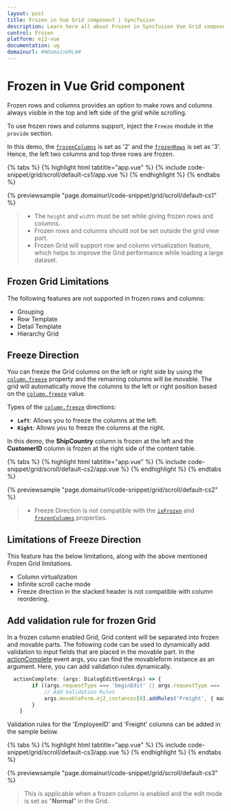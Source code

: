 ```yaml
---
layout: post
title: Frozen in Vue Grid component | Syncfusion
description: Learn here all about Frozen in Syncfusion Vue Grid component of Syncfusion Essential JS 2 and more.
control: Frozen 
platform: ej2-vue
documentation: ug
domainurl: ##DomainURL##
---
```


# Frozen in Vue Grid component

Frozen rows and columns provides an option to make rows and columns always visible in the top and left side of the grid while scrolling.

To use frozen rows and columns support, inject the `Freeze` module in the `provide` section.

In this demo, the [`frozenColumns`](https://ej2.syncfusion.com/vue/documentation/api/grid/#frozencolumns) is set as '2' and the [`frozenRows`](https://ej2.syncfusion.com/vue/documentation/api/grid/#frozenrows) is set as '3'. Hence, the left two columns and top three rows are frozen.

{% tabs %}
{% highlight html tabtitle="app.vue" %}
{% include code-snippet/grid/scroll/default-cs1/app.vue %}
{% endhighlight %}
{% endtabs %}
        
{% previewsample "page.domainurl/code-snippet/grid/scroll/default-cs1" %}

> * The `height` and `width` must be set while giving frozen rows and columns.
> * Frozen rows and columns should not be set outside the grid view port.
> * Frozen Grid will support row and column virtualization feature, which helps to improve the Grid performance while loading a large dataset.

## Frozen Grid Limitations

The following features are not supported in frozen rows and columns:

* Grouping
* Row Template
* Detail Template
* Hierarchy Grid

## Freeze Direction

You can freeze the Grid columns on the left or right side by using the [`column.freeze`](https://ej2.syncfusion.com/vue/documentation/api/grid/column/#freeze) property and the remaining columns will be movable. The grid will automatically move the columns to the left or right position based on the [`column.freeze`](https://ej2.syncfusion.com/vue/documentation/api/grid/column/#freeze) value.

Types of the [`column.freeze`](../api/grid/column/#freeze) directions:

* **`Left`**: Allows you to freeze the columns at the left.
* **`Right`**: Allows you to freeze the columns at the right.

In this demo, the **ShipCountry** column is frozen at the left and the **CustomerID** column is frozen at the right side of the content table.

{% tabs %}
{% highlight html tabtitle="app.vue" %}
{% include code-snippet/grid/scroll/default-cs2/app.vue %}
{% endhighlight %}
{% endtabs %}
        
{% previewsample "page.domainurl/code-snippet/grid/scroll/default-cs2" %}

> * Freeze Direction is not compatible with the [`isFrozen`](../api/grid/column/#isfrozen) and [`frozenColumns`](https://ej2.syncfusion.com/vue/documentation/api/grid/#frozencolumns) properties.

## Limitations of Freeze Direction

This feature has the below limitations, along with the above mentioned Frozen Grid limitations.

* Column virtualization
* Infinite scroll cache mode
* Freeze direction in the stacked header is not compatible with column reordering.

## Add validation rule for frozen Grid

In a frozen column enabled Grid, Grid content will be separated into frozen and movable parts. The following code can be used to dynamically add validation to input fields that are placed in the movable part. In the [actionComplete](https://ej2.syncfusion.com/vue/documentation/api/grid/#actioncomplete) event args, you can find the movableform instance as an argument. Here, you can add validation rules dynamically.

```ts
  actionComplete: (args: DialogEditEventArgs) => {
        if ((args.requestType === 'beginEdit' || args.requestType === 'add')) {
            // Add Validation Rules
            args.movableForm.ej2_instances[0].addRules('Freight', { max: 200 }); // Here, 'Freight' is the column name.
        }
    }

```

Validation rules for the 'EmployeeID' and 'Freight' columns can be added in the sample below.

{% tabs %}
{% highlight html tabtitle="app.vue" %}
{% include code-snippet/grid/scroll/default-cs3/app.vue %}
{% endhighlight %}
{% endtabs %}
        
{% previewsample "page.domainurl/code-snippet/grid/scroll/default-cs3" %}

> This is applicable when a frozen column is enabled and the edit mode is set as "**Normal**" in the Grid.